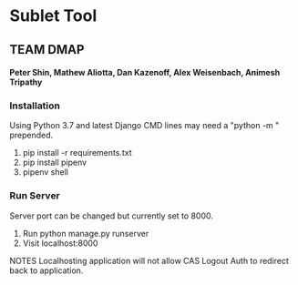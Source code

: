 # Sublet Tool
## TEAM DMAP
#### Peter Shin, Mathew Aliotta, Dan Kazenoff, Alex Weisenbach, Animesh Tripathy


### Installation

Using Python 3.7 and latest Django
CMD lines may need a "python -m " prepended.

1. pip install -r requirements.txt
1. pip install pipenv
3. pipenv shell

### Run Server
Server port can be changed but currently set to 8000.
1. Run python manage.py runserver
2. Visit localhost:8000

NOTES
Localhosting application will not allow CAS Logout Auth to redirect back to application.
